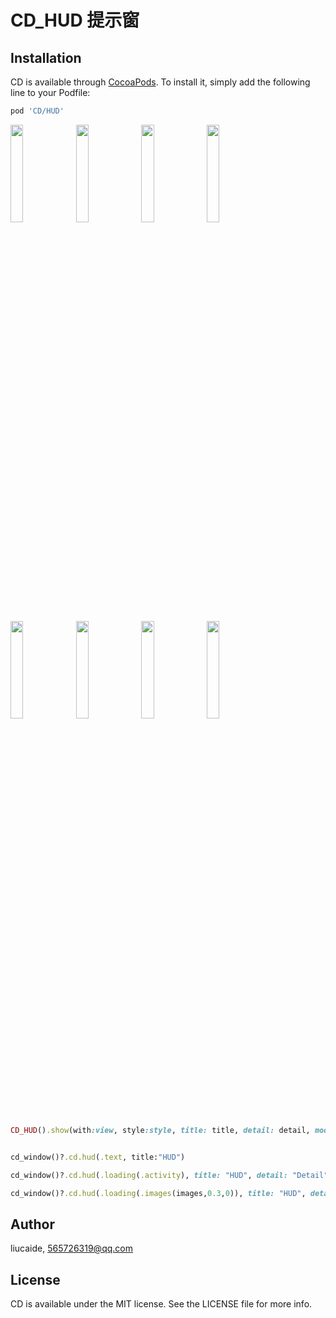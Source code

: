 # CD_HUD 提示窗

## Installation

CD is available through [CocoaPods](https://cocoapods.org). To install
it, simply add the following line to your Podfile:

```ruby
pod 'CD/HUD'
```
<p>
  <img src="https://github.com/liucaide/CD/blob/master/images/QQ20190522-151106%402x.png" width="20%" />
  <img src="https://github.com/liucaide/CD/blob/master/images/QQ20190522-151137%402x.png" width="20%" />
  <img src="https://github.com/liucaide/CD/blob/master/images/QQ20190522-151145%402x.png" width="20%" />
  <img src="https://github.com/liucaide/CD/blob/master/images/QQ20190522-151201%402x.png" width="20%" />
</p>

<p>
  <img src="https://github.com/liucaide/CD/blob/master/images/QQ20190522-151216%402x.png" width="20%" />
  <img src="https://github.com/liucaide/CD/blob/master/images/QQ20190522-151345%402x.png" width="20%" />
  <img src="https://github.com/liucaide/CD/blob/master/images/QQ20190522-153426%402x.png" width="20%" />
  <img src="https://github.com/liucaide/CD/blob/master/images/QQ20190522-153501%402x.png" width="20%" />
</p>

```ruby

CD_HUD().show(with:view, style:style, title: title, detail: detail, model: model)

```

```ruby

cd_window()?.cd.hud(.text, title:"HUD")

cd_window()?.cd.hud(.loading(.activity), title: "HUD", detail: "Detail").hud_remove(10)

cd_window()?.cd.hud(.loading(.images(images,0.3,0)), title: "HUD", detail: "Detail").hud_remove(10)

```

## Author

liucaide, 565726319@qq.com

## License

CD is available under the MIT license. See the LICENSE file for more info.
